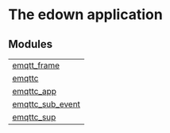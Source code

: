 

# The edown application #


## Modules ##


<table width="100%" border="0" summary="list of modules">
<tr><td><a href="http://github.com/hiroeorz17/emqttc/blob/spike/doc/emqtt_frame.md" class="module">emqtt_frame</a></td></tr>
<tr><td><a href="http://github.com/hiroeorz17/emqttc/blob/spike/doc/emqttc.md" class="module">emqttc</a></td></tr>
<tr><td><a href="http://github.com/hiroeorz17/emqttc/blob/spike/doc/emqttc_app.md" class="module">emqttc_app</a></td></tr>
<tr><td><a href="http://github.com/hiroeorz17/emqttc/blob/spike/doc/emqttc_sub_event.md" class="module">emqttc_sub_event</a></td></tr>
<tr><td><a href="http://github.com/hiroeorz17/emqttc/blob/spike/doc/emqttc_sup.md" class="module">emqttc_sup</a></td></tr></table>

